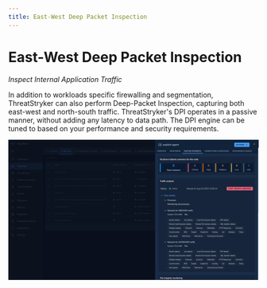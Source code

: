 ```yaml
---
title: East-West Deep Packet Inspection
---
```


# East-West Deep Packet Inspection

*Inspect Internal Application Traffic*

In addition to workloads specific firewalling and segmentation, ThreatStryker can also perform Deep-Packet Inspection, capturing both east-west and north-south traffic. ThreatStryker's DPI operates in a passive manner, without adding any latency to data path. The
DPI engine can be tuned to based on your performance and security requirements.

![Configure Packet Capture](../img/traffic-analysis-1.png)

